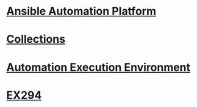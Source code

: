 # [Ansible Automation Platform](AAP.md)

# [Collections](Collections.md)

# [Automation Execution Environment](AEE.md)

# [EX294](EX294.md)